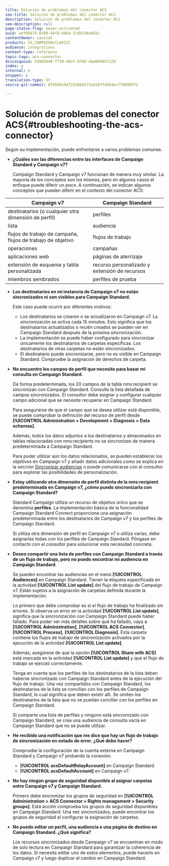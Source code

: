 ```yaml
---
title: Solución de problemas del conector ACS
seo-title: Solución de problemas del conector ACS
description: Solución de problemas del conector ACS
seo-description: null
page-status-flag: never-activated
uuid: aef85b74-0388-44f8-b864-21db136a692c
contentOwner: sauviat
products: SG_CAMPAIGN/CLASSIC
audience: integrations
content-type: reference
topic-tags: acs-connector
discoiquuid: 538d3b48-ff39-463f-878d-ebe085057129
index: y
internal: n
snippet: y
translation-type: ht
source-git-commit: 0745b9c9d72538b8573ad18ff4054ecf788905f2

---
```



# Solución de problemas del conector ACS{#troubleshooting-the-acs-connector}

Según su implementación, puede enfrentarse a varios problemas comunes.

* **¿Cuáles son las diferencias entre las interfaces de Campaign Standard y Campaign v7?**

   Campaign Standard y Campaign v7 funcionan de manera muy similar. La mayoría de los conceptos son los mismos, pero en algunos casos el enfoque puede diferir un poco. A continuación, se indican algunos conceptos que pueden diferir en el contexto del conector ACS:

<table> 
 <thead> 
  <tr> 
   <th> Campaign v7<br /> </th> 
   <th> Campaign Standard<br /> </th> 
  </tr> 
 </thead> 
 <tbody> 
  <tr> 
   <td> destinatarios (o cualquier otra dimensión de perfil)<br /> </td> 
   <td> perfiles<br /> </td> 
  </tr> 
  <tr> 
   <td> lista<br /> </td> 
   <td> audiencia<br /> </td> 
  </tr> 
  <tr> 
   <td> flujos de trabajo de campaña, flujos de trabajo de objetivo<br /> </td> 
   <td> flujos de trabajo<br /> </td> 
  </tr> 
  <tr> 
   <td> operaciones<br /> </td> 
   <td> campañas<br /> </td> 
  </tr> 
  <tr> 
   <td> aplicaciones web<br /> </td> 
   <td> páginas de aterrizaje<br /> </td> 
  </tr> 
  <tr> 
   <td> extensión de esquema y tabla personalizada<br /> </td> 
   <td> recurso personalizado y extensión de recursos<br /> </td> 
  </tr> 
  <tr> 
   <td> miembros sembrados<br /> </td> 
   <td> perfiles de prueba<br /> </td> 
  </tr> 
 </tbody> 
</table>

* **Los destinatarios en mi instancia de Campaign v7 no están sincronizados ni son visibles para Campaign Standard.**

   Este caso puede ocurrir por diferentes motivos:

   * Los destinatarios se crearon o se actualizaron en Campaign v7. La sincronización se activa cada 15 minutos. Esto significa que los destinatarios actualizados o recién creados se pueden ver en Campaign Standard después de la próxima sincronización.
   * La implementación se puede haber configurado para sincronizar únicamente los destinatarios de carpetas específicas. Los destinatarios de otras carpetas no están sincronizados.
   * El destinatario puede sincronizarse, pero no es visible en Campaign Standard. Compruebe la asignación de derechos de carpeta.

* **No encuentro los campos de perfil que necesito para basar mi consulta en Campaign Standard.**

   De forma predeterminada, los 20 campos de la tabla nms:recipient se sincronizan con Campaign Standard. Consulte la lista detallada de campos sincronizados. El consultor debe asignar y configurar cualquier campo adicional que se necesite recuperar en Campaign Standard.

   Para asegurarse de que el campo que se desea utilizar está disponible, se puede comprobar la definición del recurso de perfil desde **[!UICONTROL Administration > Development > Diagnosis > Data schemas]**.

   Además, todos los datos adjuntos a los destinatarios y almacenados en tablas relacionadas con nms:recipients no se sincronizan de manera predeterminada a Campaign Standard.

   Para poder utilizar aún los datos relacionados, se pueden establecer los objetivos en Campaign v7 y añadir datos adicionales como se explica en la sección [Sincronizar audiencias](../../integrations/using/synchronizing-audiences.md) o puede comunicarse con el consultor para explorar las posibilidades de personalización.

* **Estoy utilizando otra dimensión de perfil distinta de la nms:recipient predeterminada en Campaign v7, ¿cómo puedo sincronizarla con Campaign Standard?**

   Standard Campaign utiliza un recurso de objetivo único que se denomina **perfiles**. La implementación básica de la funcionalidad Campaign Standard Connect proporciona una asignación predeterminada entre los destinatarios de Campaign v7 y los perfiles de Campaign Standard.

   Si utiliza otra dimensión de perfil en Campaign v7 o utiliza varias, debe asignarlas todas con los perfiles de Campaign Standard. Póngase en contacto con el consultor para solucionar esta necesidad concreta.

* **Deseo compartir una lista de perfiles con Campaign Standard a través de un flujo de trabajo, pero no puedo encontrar mi audiencia en Campaign Standard**.

   Se pueden encontrar las audiencias en el menú **[!UICONTROL Audiences]** en Campaign Standard. Tienen la etiqueta especificada en la actividad **[!UICONTROL List update]** del flujo de trabajo de Campaign v7. Están sujetos a la asignación de carpetas definida durante la implementación.

   Lo primero que debe comprobar es si el flujo de trabajo ha finalizado sin errores. Si observa un error en la actividad **[!UICONTROL List update]**, significa que la sincronización con Campaign Standard puede haber fallado. Para poder ver más detalles sobre qué ha fallado, vaya a **[!UICONTROL Administration]**, **[!UICONTROL ACS Connector]**, **[!UICONTROL Process]**, **[!UICONTROL Diagnosis]**. Esta carpeta contiene los flujos de trabajo de sincronización activados por la ejecución de la actividad **[!UICONTROL List update]**.

   Además, asegúrese de que la opción **[!UICONTROL Share with ACS]** está marcada en la actividad **[!UICONTROL List update]** y que el flujo de trabajo se ejecutó correctamente.

   Tenga en cuenta que los perfiles de los destinatarios de la lista deben haberse sincronizado con Campaign Standard antes de la ejecución del flujo de trabajo. Una vez compartidos con Campaign Standard, los destinatarios de la lista se concilian con los perfiles de Campaign Standard, lo cual significa que deben existir allí. Se omiten los destinatarios de la lista que no se puedan conciliar con los perfiles en Campaign Standard.

   Si comparte una lista de perfiles y ninguno está sincronizado con Campaign Standard, se crea una audiencia de consulta vacía en Campaign Standard que no se puede utilizar.

* **He recibido una notificación que me dice que hay un flujo de trabajo de sincronización en estado de error. ¿Qué debo hacer?**

   Compruebe la configuración de la cuenta externa en Campaign Standard y Campaign v7 probando la conexión:

   * **[!UICONTROL acsDefaultRelayAccount]** en Campaign Standard.
   * **[!UICONTROL acsDefaultAccount]** en Campaign v7.

* **No hay ningún grupo de seguridad disponible al asignar carpetas entre Campaign v7 y Campaign Standard.**

   Primero debe sincronizar los grupos de seguridad en **[!UICONTROL Administration > ACS Connector > Rights management > Security groups]**. Esta acción comprueba los grupos de seguridad disponibles en Campaign Standard. Una vez sincronizados, puede encontrar los grupos de seguridad al configurar la asignación de carpetas.

* **No puedo editar un perfil, una audiencia o una página de destino en Campaign Standard. ¿Qué significa?**

   Los recursos sincronizados desde Campaign v7 se encuentran en modo de solo lectura en Campaign Standard para garantizar la coherencia de los datos. Si necesita editar uno de estos elementos, puede hacerlo en Campaign v7 y luego duplicar el cambio en Campaign Standard.

